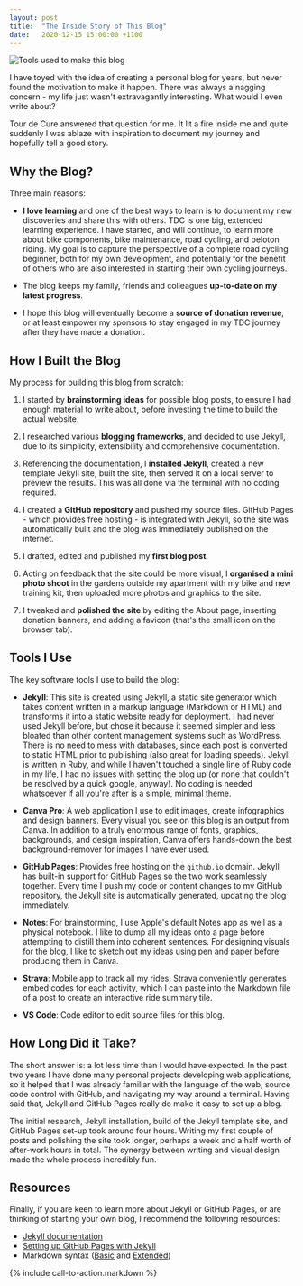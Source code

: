 ```yaml
---
layout: post
title:  "The Inside Story of This Blog"
date:   2020-12-15 15:00:00 +1100
---
```


![Tools used to make this blog]({{site.baseurl}}/images/blog-tools.png)

I have toyed with the idea of creating a personal blog for years, but never found the motivation to make it happen. There was always a nagging concern - my life just wasn't extravagantly interesting. What would I even write about?

Tour de Cure answered that question for me. It lit a fire inside me and quite suddenly I was ablaze with inspiration to document my journey and hopefully tell a good story.


## Why the Blog?

Three main reasons:

- **I love learning** and one of the best ways to learn is to document my new discoveries and share this with others. TDC is one big, extended learning experience. I have started, and will continue, to learn more about bike components, bike maintenance, road cycling, and peloton riding. My goal is to capture the perspective of a complete road cycling beginner, both for my own development, and potentially for the benefit of others who are also interested in starting their own cycling journeys.

- The blog keeps my family, friends and colleagues **up-to-date on my latest progress**.

- I hope this blog will eventually become a **source of donation revenue**, or at least empower my sponsors to stay engaged in my TDC journey after they have made a donation.


## How I Built the Blog

My process for building this blog from scratch:

1. I started by **brainstorming ideas** for possible blog posts, to ensure I had enough material to write about, before investing the time to build the actual website.

2. I researched various **blogging frameworks**, and decided to use Jekyll, due to its simplicity, extensibility and comprehensive documentation.

3. Referencing the documentation, I **installed Jekyll**, created a new template Jekyll site, built the site, then served it on a local server to preview the results. This was all done via the terminal with no coding required.

4. I created a **GitHub repository** and pushed my source files. GitHub Pages - which provides free hosting - is integrated with Jekyll, so the site was automatically built and the blog was immediately published on the internet.

5. I drafted, edited and published my **first blog post**.

6. Acting on feedback that the site could be more visual, I **organised a mini photo shoot** in the gardens outside my apartment with my bike and new training kit, then uploaded more photos and graphics to the site.

7. I tweaked and **polished the site** by editing the About page, inserting donation banners, and adding a favicon (that's the small icon on the browser tab).


## Tools I Use

The key software tools I use to build the blog:

- **Jekyll**: This site is created using Jekyll, a static site generator which takes content written in a markup language (Markdown or HTML) and transforms it into a static website ready for deployment. I had never used Jekyll before, but chose it because it seemed simpler and less bloated than other content management systems such as WordPress. There is no need to mess with databases, since each post is converted to static HTML prior to publishing (also great for loading speeds). Jekyll is written in Ruby, and while I haven't touched a single line of Ruby code in my life, I had no issues with setting the blog up (or none that couldn't be resolved by a quick google, anyway). No coding is needed whatsoever if all you're after is a simple, minimal theme.

- **Canva Pro**: A web application I use to edit images, create infographics and design banners. Every visual you see on this blog is an output from Canva. In addition to a truly enormous range of fonts, graphics, backgrounds, and design inspiration, Canva offers hands-down the best background-remover for images I have ever used.

- **GitHub Pages**: Provides free hosting on the `github.io` domain. Jekyll has built-in support for GitHub Pages so the two work seamlessly together. Every time I push my code or content changes to my GitHub repository, the Jekyll site is automatically generated, updating the blog immediately.
    
- **Notes**: For brainstorming, I use Apple's default Notes app as well as a physical notebook. I like to dump all my ideas onto a page before attempting to distill them into coherent sentences. For designing visuals for the blog, I like to sketch out my ideas using pen and paper before producing them in Canva.

- **Strava**: Mobile app to track all my rides. Strava conveniently generates embed codes for each activity, which I can paste into the Markdown file of a post to create an interactive ride summary tile.

- **VS Code**: Code editor to edit source files for this blog.


## How Long Did it Take?

The short answer is: a lot less time than I would have expected. In the past two years I have done many personal projects developing web applications, so it helped that I was already familiar with the language of the web, source code control with GitHub, and navigating my way around a terminal. Having said that, Jekyll and GitHub Pages really do make it easy to set up a blog.

The initial research, Jekyll installation, build of the Jekyll template site, and GitHub Pages set-up took around four hours. Writing my first couple of posts and polishing the site took longer, perhaps a week and a half worth of after-work hours in total. The synergy between writing and visual design made the whole process incredibly fun.


## Resources

Finally, if you are keen to learn more about Jekyll or GitHub Pages, or are thinking of starting your own blog, I recommend the following resources:

- [Jekyll documentation](https://jekyllrb.com/docs/)
- [Setting up GitHub Pages with Jekyll](https://docs.github.com/en/free-pro-team@latest/github/working-with-github-pages/setting-up-a-github-pages-site-with-jekyll)
- Markdown syntax ([Basic](https://www.markdownguide.org/basic-syntax) and [Extended](https://www.markdownguide.org/extended-syntax/))

{% include call-to-action.markdown %}
